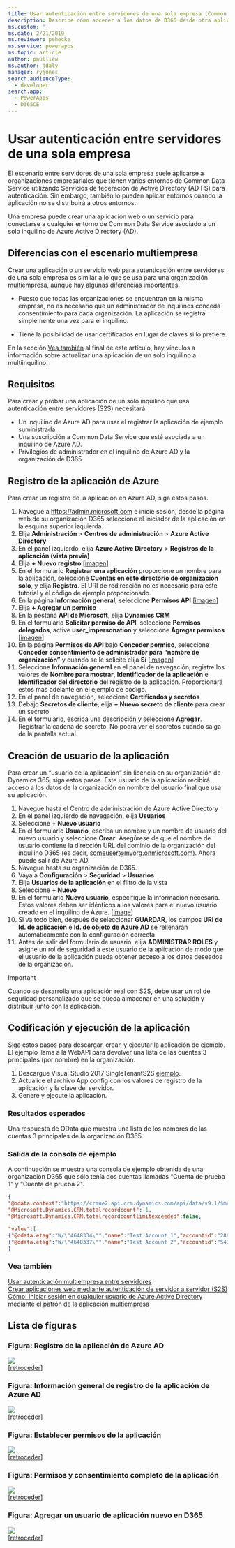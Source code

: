 ```yaml
---
title: Usar autenticación entre servidores de una sola empresa (Common Data Service) | Microsoft Docs
description: Describe cómo acceder a los datos de D365 desde otra aplicación o servicio sin autenticación explícita de usuario.
ms.custom: ''
ms.date: 2/21/2019
ms.reviewer: pehecke
ms.service: powerapps
ms.topic: article
author: paulliew
ms.author: jdaly
manager: ryjones
search.audienceType:
  - developer
search.app:
  - PowerApps
  - D365CE
---
```

# <a name="use-single-tenant-server-to-server-authentication"></a>Usar autenticación entre servidores de una sola empresa

El escenario entre servidores de una sola empresa suele aplicarse a organizaciones empresariales que tienen varios entornos de Common Data Service utilizando Servicios de federación de Active Directory (AD FS) para autenticación. Sin embargo, también lo pueden aplicar entornos cuando la aplicación no se distribuirá a otros entornos.  
  
 Una empresa puede crear una aplicación web o un servicio para conectarse a cualquier entorno de Common Data Service asociado a un solo inquilino de Azure Active Directory (AD).
  
## <a name="differences-from-multi-tenant-scenario"></a>Diferencias con el escenario multiempresa  
 Crear una aplicación o un servicio web para autenticación entre servidores de una sola empresa es similar a lo que se usa para una organización multiempresa, aunque hay algunas diferencias importantes.  
  
-   Puesto que todas las organizaciones se encuentran en la misma empresa, no es necesario que un administrador de inquilinos conceda consentimiento para cada organización. La aplicación se registra simplemente una vez para el inquilino.
  
-   Tiene la posibilidad de usar certificados en lugar de claves si lo prefiere. 

En la sección [Vea también](#bkmk_seealso) al final de este artículo, hay vínculos a información sobre actualizar una aplicación de un solo inquilino a multiinquilino.  

<a name="bkmk_Requirements"></a>
## <a name="requirements"></a>Requisitos  

 Para crear y probar una aplicación de un solo inquilino que usa autenticación entre servidores (S2S) necesitará:  
  
- Un inquilino de Azure AD para usar el registrar la aplicación de ejemplo suministrada.
- Una suscripción a Common Data Service que esté asociada a un inquilino de Azure AD.
- Privilegios de administrador en el inquilino de Azure AD y la organización de D365.

<a name="bkmk_registration"></a>
## <a name="azure-application-registration"></a>Registro de la aplicación de Azure
Para crear un registro de la aplicación en Azure AD, siga estos pasos.

1. Navegue a https://admin.microsoft.com e inicie sesión, desde la página web de su organización D365 seleccione el iniciador de la aplicación en la esquina superior izquierda.
2. Elija **Administración** > **Centros de administración** > **Azure Active Directory**
3. En el panel izquierdo, elija **Azure Active Directory** > **Registros de la aplicación (vista previa)**
4. Elija **+ Nuevo registro** [[imagen](#bkmk_app-registration-started)]
5. En el formulario **Registrar una aplicación** proporcione un nombre para la aplicación, seleccione **Cuentas en este directorio de organización solo**, y elija **Registro**. El URI de redirección no es necesario para este tutorial y el código de ejemplo proporcionado.
6. En la página **Información general**, seleccione **Permisos API** [[imagen](#bkmk_app-registration-completed)]
7. Elija **+ Agregar un permiso**
8. En la pestaña **API de Microsoft**, elija **Dynamics CRM**
9. En el formulario **Solicitar permiso de API**, seleccione **Permisos delegados**, active **user_impersonation** y seleccione **Agregar permisos** [[imagen](#bkmk_api-permission-started)]
10. En la página **Permisos de API** bajo **Conceder permiso**, seleccione **Conceder consentimiento de administrador para “nombre de organización”** y cuando se le solicite elija **Sí** [[imagen](#bkmk_api-permission-completed)]
11. Seleccione **Información general** en el panel de navegación, registre los valores de **Nombre para mostrar**, **Identificador de la aplicación** e **Identificador del directorio** del registro de la aplicación. Proporcionará estos más adelante en el ejemplo de código.
12. En el panel de navegación, seleccione **Certificados y secretos**
13. Debajo **Secretos de cliente**, elija **+ Nuevo secreto de cliente** para crear un secreto
14. En el formulario, escriba una descripción y seleccione **Agregar**. Registrar la cadena de secreto. No podrá ver el secretos cuando salga de la pantalla actual.

<a name="bkmk_appuser"></a>
## <a name="application-user-creation"></a>Creación de usuario de la aplicación
Para crear un “usuario de la aplicación” sin licencia en su organización de Dynamics 365, siga estos pasos. Este usuario de la aplicación recibirá acceso a los datos de la organización en nombre del usuario final que usa su aplicación.

1. Navegue hasta el Centro de administración de Azure Active Directory
2. En el panel izquierdo de navegación, elija **Usuarios**
3. Seleccione **+ Nuevo usuario**
4. En el formulario **Usuario**, escriba un nombre y un nombre de usuario del nuevo usuario y seleccione **Crear**. Asegúrese de que el nombre de usuario contiene la dirección URL del dominio de la organización del inquilino D365 (es decir, someuser@myorg.onmicrosoft.com). Ahora puede salir de Azure AD.
5. Navegue hasta su organización de D365.
6. Vaya a **Configuración** > **Seguridad** > **Usuarios**
7. Elija **Usuarios de la aplicación** en el filtro de la vista
8. Seleccione **+ Nuevo**
9. En el formulario **Nuevo usuario**, especifique la información necesaria. Estos valores deben ser idénticos a los valores para el nuevo usuario creado en el inquilino de Azure. [[image](#bkmk_new-appuser)]
10. Si va todo bien, después de seleccionar **GUARDAR**, los campos **URI de Id. de aplicación** e **Id. de objeto de Azure AD** se rellenarán automáticamente con la configuración correcta
11. Antes de salir del formulario de usuario, elija **ADMINISTRAR ROLES** y asigne un rol de seguridad a este usuario de la aplicación de modo que el usuario de la aplicación pueda obtener acceso a los datos deseados de la organización.

> [!IMPORTANT]
> Cuando se desarrolla una aplicación real con S2S, debe usar un rol de seguridad personalizado que se pueda almacenar en una solución y distribuir junto con la aplicación.

<a name="bkmk_coding"></a>
## <a name="application-coding-and-execution"></a>Codificación y ejecución de la aplicación

Siga estos pasos para descargar, crear, y ejecutar la aplicación de ejemplo. El ejemplo llama a la WebAPI para devolver una lista de las cuentas 3 principales (por nombre) en la organización.

1. Descargue Visual Studio 2017 SingleTenantS2S [ejemplo](https://github.com/Microsoft/PowerApps-Samples/tree/master/cds/webapi/C%23/SingleTenantS2S).
2. Actualice el archivo App.config con los valores de registro de la aplicación y la clave del servidor.
3. Genere y ejecute la aplicación.

### <a name="expected-results"></a>Resultados esperados
Una respuesta de OData que muestra una lista de los nombres de las cuentas 3 principales de la organización D365.

### <a name="example-console-output"></a>Salida de la consola de ejemplo
A continuación se muestra una consola de ejemplo obtenida de una organización D365 que sólo tenía dos cuentas llamadas “Cuenta de prueba 1" y “Cuenta de prueba 2".

```json
{
"@odata.context":"https://crmue2.api.crm.dynamics.com/api/data/v9.1/$metadata#accounts(name)",
"@Microsoft.Dynamics.CRM.totalrecordcount":-1,
"@Microsoft.Dynamics.CRM.totalrecordcountlimitexceeded":false,

"value":[
{"@odata.etag":"W/\"4648334\"","name":"Test Account 1","accountid":"28630624-cac9-e811-a964-000d3a3ac063"},
{"@odata.etag":"W/\"4648337\"","name":"Test Account 2","accountid":"543fd72a-cac9-e811-a964-000d3a3ac063"}]
}
```

<a name="bkmk_seealso"></a>

### <a name="see-also"></a>Vea también

[Usar autenticación multiempresa entre servidores](use-multi-tenant-server-server-authentication.md)   
[Crear aplicaciones web mediante autenticación de servidor a servidor (S2S)](build-web-applications-server-server-s2s-authentication.md)  
[Cómo: Iniciar sesión en cualquier usuario de Azure Active Directory mediante el patrón de la aplicación multiempresa](https://docs.microsoft.com/en-us/azure/active-directory/develop/howto-convert-app-to-be-multi-tenant)

## <a name="list-of-figures"></a>Lista de figuras

<a name="bkmk_app-registration-started"></a>
### <a name="figure-azure-ad-app-registration"></a>Figura: Registro de la aplicación de Azure AD
<kbd><img src="media/S2S-app-registration-started.PNG"></kbd><br />
[[retroceder](#bkmk_registration)]

<a name="bkmk_app-registration-completed"></a>
### <a name="figure-azure-ad-app-registration-overview"></a>Figura: Información general de registro de la aplicación de Azure AD
<kbd><img src="media/S2S-app-registration-completed.PNG"></kbd><br />
[[retroceder](#bkmk_registration)]

<a name="bkmk_api-permission-started"></a>
### <a name="figure-setting-app-permissions"></a>Figura: Establecer permisos de la aplicación
<kbd><img src="media/S2S-api-permission-started.PNG" ></kbd><br />
[[retroceder](#bkmk_registration)]

<a name="bkmk_api-permission-completed"></a>
### <a name="figure-completed-app-permissions-and-consent"></a>Figura: Permisos y consentimiento completo de la aplicación
<kbd><img src="media/S2S-api-permission-completed.PNG" ></kbd><br />
[[retroceder](#bkmk_registration)]

<a name="bkmk_new-appuser"></a>
### <a name="figure-adding-a-new-application-user-in-d365"></a>Figura: Agregar un usuario de aplicación nuevo en D365
<kbd><img src="media/S2S-new-appuser.PNG" ></kbd><br />
[[retroceder](#bkmk_appuser)]
